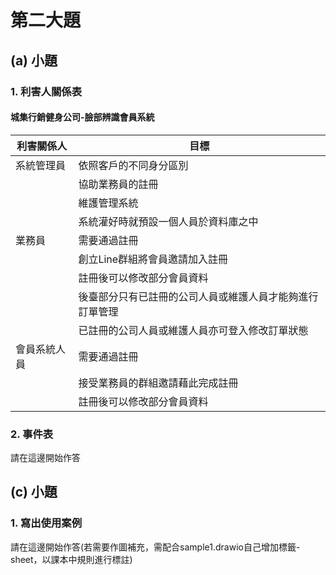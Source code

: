 # 第二大題 
## (a) 小題
### 1. 利害人關係表
#### 城集行銷健身公司-臉部辨識會員系統

| 利害關係人 | 目標 |
| -- | -- |
| 系統管理員 | 依照客戶的不同身分區別 |
|  | 協助業務員的註冊 |
|  | 維護管理系統 |
|  | 系統灌好時就預設一個人員於資料庫之中 |
| 業務員 | 需要通過註冊 |
|  | 創立Line群組將會員邀請加入註冊 |
|  | 註冊後可以修改部分會員資料 |
|  | 後臺部分只有已註冊的公司人員或維護人員才能夠進行訂單管理 |
|  | 已註冊的公司人員或維護人員亦可登入修改訂單狀態 |
| 會員系統人員 | 需要通過註冊 |
|  | 接受業務員的群組邀請藉此完成註冊 |
|  | 註冊後可以修改部分會員資料 |


### 2. 事件表
請在這邊開始作答

## (c) 小題
### 1. 寫出使用案例
請在這邊開始作答(若需要作圖補充，需配合sample1.drawio自己增加標籤-sheet，以課本中規則進行標註)